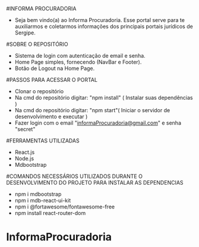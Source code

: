 #INFORMA PROCURADORIA
- Seja bem vindo(a) ao Informa Procuradoria. Esse portal serve para te auxiliarmos e coletarmos informações dos principais portais jurídicos de Sergipe.

#SOBRE O REPOSITÓRIO
- Sistema de login com autenticação de email e senha.
- Home Page simples, fornecendo (NavBar e Footer).
- Botão de Logout na Home Page.

#PASSOS PARA ACESSAR O PORTAL
- Clonar o repositório
- Na cmd do repositório digitar: "npm install" ( Instalar suas dependências )
- Na cmd do repositório digitar: "npm start"( Iniciar o servidor de desenvolvimento e executar )
- Fazer login com o email "informaProcuradoria@gmail.com" e senha "secret"

#FERRAMENTAS UTILIZADAS
- React.js
- Node.js
- Mdbootstrap

#COMANDOS NECESSÁRIOS UTILIZADOS DURANTE O DESENVOLVIMENTO DO PROJETO PARA INSTALAR AS DEPENDENCIAS
- npm i mdbootstrap
- npm i mdb-react-ui-kit
- npm i @fortawesome/fontawesome-free
- npm install react-router-dom

# InformaProcuradoria
